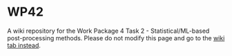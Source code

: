 # WP42
A wiki repository for the Work Package 4 Task 2 - Statistical/ML-based post-processing methods. Please do not modify this page and go to the [wiki tab instead](https://github.com/DEODE-NWP/WP42/wiki/).
